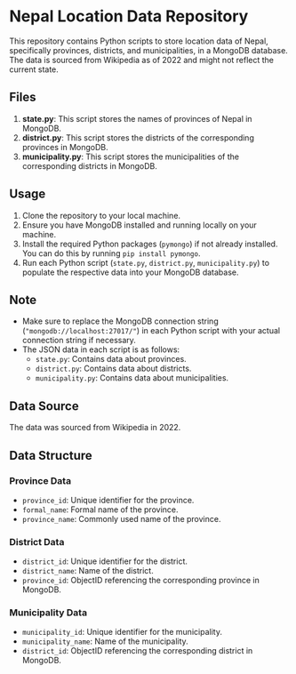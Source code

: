 # Nepal Location Data Repository

This repository contains Python scripts to store location data of Nepal, specifically provinces, districts, and municipalities, in a MongoDB database. The data is sourced from Wikipedia as of 2022 and might not reflect the current state.

## Files

1. **state.py**: This script stores the names of provinces of Nepal in MongoDB.
2. **district.py**: This script stores the districts of the corresponding provinces in MongoDB.
3. **municipality.py**: This script stores the municipalities of the corresponding districts in MongoDB.

## Usage

1. Clone the repository to your local machine.
2. Ensure you have MongoDB installed and running locally on your machine.
3. Install the required Python packages (`pymongo`) if not already installed. You can do this by running `pip install pymongo`.
4. Run each Python script (`state.py`, `district.py`, `municipality.py`) to populate the respective data into your MongoDB database.

## Note

- Make sure to replace the MongoDB connection string (`"mongodb://localhost:27017/"`) in each Python script with your actual connection string if necessary.
- The JSON data in each script is as follows:
    - `state.py`: Contains data about provinces.
    - `district.py`: Contains data about districts.
    - `municipality.py`: Contains data about municipalities.

## Data Source

The data was sourced from Wikipedia in 2022.

## Data Structure

### Province Data
- `province_id`: Unique identifier for the province.
- `formal_name`: Formal name of the province.
- `province_name`: Commonly used name of the province.

### District Data
- `district_id`: Unique identifier for the district.
- `district_name`: Name of the district.
- `province_id`: ObjectID referencing the corresponding province in MongoDB.

### Municipality Data
- `municipality_id`: Unique identifier for the municipality.
- `municipality_name`: Name of the municipality.
- `district_id`: ObjectID referencing the corresponding district in MongoDB.

